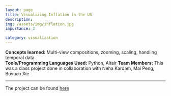 ```yaml
---
layout: page
title: Visualizing Inflation in the US
description: 
img: /assets/img/inflation.jpg
importance: 2

category: visualization
---
```


**Concepts learned:** Multi-view compositions, zooming, scaling, handling temporal data \
**Tools/Programming Languages Used:** Python, Altair
**Team Members:** This was a class project done in collaboration with Neha Kardam, Mai Peng, Boyuan Xie

<hr>


The project can be found <a href = "https://shruti-misra.github.io/inflation_viz/">here</a>
